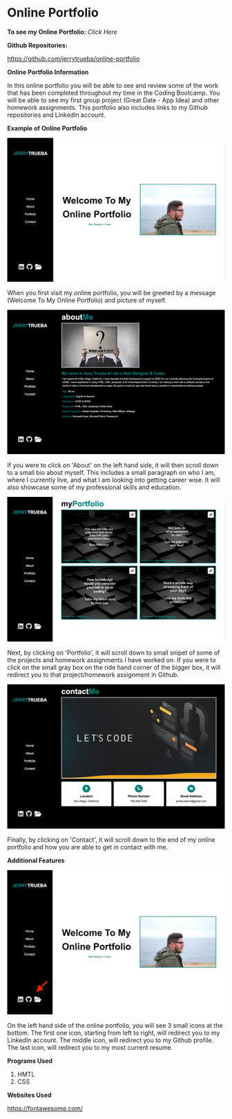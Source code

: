 # Online Portfolio

**To see my Online Portfolio:**
*Click Here*

**Github Repositories:**

https://github.com/jerrytrueba/online-portfolio

**Online Portfolio Information**

In this online portfolio you will be able to see and review some of the work that has been completed throughout my time in the Coding Bootcamp.
You will be able to see my first group project (Great Date - App Idea) and other homework assignments. This portfolio also includes links to my Github repositories and LinkedIn account.

**Example of Online Portfolio**

![](Assets/Images/home.png)

When you first visit my online portfolio, you will be greeted by a message (Welcome To My Online Portfolio) and picture of myself.

![](Assets/Images/about.png)

If you were to click on 'About' on the left hand side, it will then scroll down to a small bio about myself. This includes a small paragraph on who I am, where I currently live, and what I am looking into getting career wise. It will also showcase some of my professional skills and education.

![](Assets/Images/portfolio.png)

Next, by clicking on 'Portfolio', it will scroll down to small snipet of some of the projects and homework assignments I have worked on. If you were to click on the small gray box on the ride hand corner of the bigger box, it will redirect you to that project/homework assignment in Github.

![](Assets/Images/contact.png)

Finally, by clicking on 'Contact', it will scroll down to the end of my online portfolio and how you are able to get in contact with me.

**Additional Features**

![](Assets/Images/links.png)

On the left hand side of the online portfolio, you will see 3 small icons at the bottom. The first one icon, starting from left to right, will redirect you to my LinkedIn account. The middle icon, will redirect you to my Github profile. The last icon, will redirect you to my most current resume.

**Programs Used**
1. HMTL
2. CSS

**Websites Used**

https://fontawesome.com/

